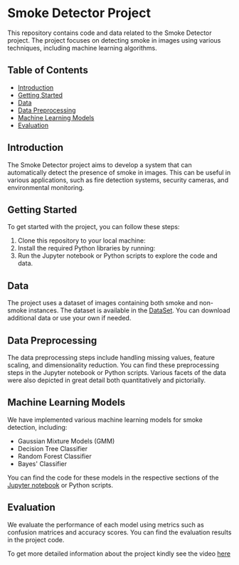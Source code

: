 # Smoke Detector Project

This repository contains code and data related to the Smoke Detector project. The project focuses on detecting smoke in images using various techniques, including machine learning algorithms. 

## Table of Contents

- [Introduction](#introduction)
- [Getting Started](#getting-started)
- [Data](#data)
- [Data Preprocessing](#data-preprocessing)
- [Machine Learning Models](#machine-learning-models)
- [Evaluation](#evaluation)

## Introduction

The Smoke Detector project aims to develop a system that can automatically detect the presence of smoke in images. This can be useful in various applications, such as fire detection systems, security cameras, and environmental monitoring.

## Getting Started

To get started with the project, you can follow these steps:

1. Clone this repository to your local machine:
2. Install the required Python libraries by running:
3. Run the Jupyter notebook or Python scripts to explore the code and data.

## Data

The project uses a dataset of images containing both smoke and non-smoke instances. The dataset is available in the [DataSet](smoke_detection_iot.csv). You can download additional data or use your own if needed.

## Data Preprocessing

The data preprocessing steps include handling missing values, feature scaling, and dimensionality reduction. You can find these preprocessing steps in the Jupyter notebook or Python scripts. Various facets of the data were also depicted in great detail both quantitatively and pictorially.

## Machine Learning Models

We have implemented various machine learning models for smoke detection, including:

- Gaussian Mixture Models (GMM)
- Decision Tree Classifier
- Random Forest Classifier
- Bayes' Classifier

You can find the code for these models in the respective sections of the [Jupyter notebook](Copy_of_DS3_Project_(1).ipynb) or Python scripts.

## Evaluation

We evaluate the performance of each model using metrics such as confusion matrices and accuracy scores. You can find the evaluation results in the project code.

To get more detailed information about the project kindly see the video [here](https://youtu.be/MukrHocAEcg?si=HlV8Cb2rDO3si20R)
